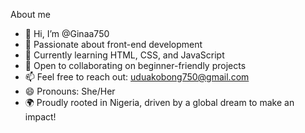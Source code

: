 About me
- 👋 Hi, I’m @Ginaa750
- 👀 Passionate about front-end development
- 🌱 Currently learning HTML, CSS, and JavaScript
- 🤝 Open to collaborating on beginner-friendly projects
- 📫 Feel free to reach out: uduakobong750@gmail.com
- 😄 Pronouns: She/Her
- 🌍 Proudly rooted in Nigeria, driven by a global dream to make an impact!

<!---
Ginaa750/Ginaa750 is a ✨ special ✨ repository because its `README.md` (this file) appears on your GitHub profile.
You can click the Preview link to take a look at your changes.
--->
